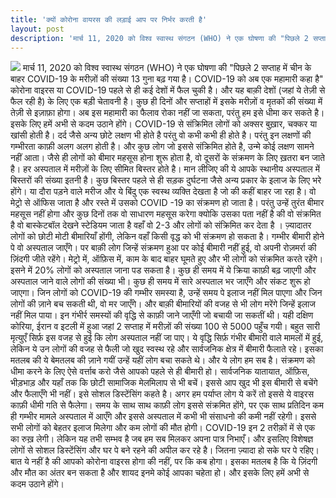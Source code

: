 ```yaml
---
title: 'क्यों कोरोना वायरस की लड़ाई आप पर निर्भर करती है'
layout: post
description: 'मार्च 11, 2020 को विश्व स्वास्थ संगठन (WHO) ने एक घोषणा की "पिछले 2 सप्ताह में चीन के बाहर COVID-19 के मरीज़ों की संख्या 13 गुना बढ़ गया है। COVID-19 को अब एक महामारी कहा है" कोरोना वाइरस या COVID-19 पहले से ही कई देशों में फैल चुकी है। और यह बाक़ी देशों (जहां ये तेज़ी से फैल रही है) के लिए एक बड़ी चेतावनी है।'
---
```


![](https://lh3.googleusercontent.com/X5uv2AKJ36M9xag3neocboeM_mTiCPHa7YY-3BW3or6yyrSoNq5uhREjFBLow1wWRqB_o5dGqrGBEF02ck_lD887JNKW_P8iRIO0e1IYRlpCkCnL9NnxPl5uiplQHR2Rc8qor54KtIvgAIQylYnQKDStjG18OXaD8Kew9psrUxv_aMGilDGsYaiOlG8m_Jyc1CQ67pUQYYI-n7lbCDyrjDSBCotKr9t1z93Oxjtwn3ad_tPRD9pDt0tlohhUl__cJwDofeTjpexX2Y_N2bRb9jMcxj77qYsr9A0KPZ4w3mD-E739Ss4KSwmwBeYk-8Z4FUI1FQ8agF2nhjlQcV9a4Li0AhXaQYJCeWtsa9MQLf7v4H-7H8nmEDp8LEAQW_Yd3LmuoMhl47-Q_BkXiyjvKLdwYu2hU5kMgxEgVugeVrfSz4zlom9qGtRGROWXPna3v27knkFCzMsl_8kavTX6HjZcbn3TlaZPjS5KIUZiX_giy1eoKMHOSCqgwsh4rgY8ndIA-Y10gZOIG7m8i0O7dngv_FGDzxFvf8e9rInA-umvzj8JAfM5_jtK7ko3Zrj_uFDCrE2DtC5YUTaQ6tX3eFFnqrPXq1wZGhUTa1y80IGUe9n4GAMnmqp1wYF7vxjrGwxiIeMGFwVKgQLF2ITlDIJ0pjJiHJhnJJ4LJ9pCdZiN1o7BeHr7C-zbXSxpDw=w393-h220-no)
मार्च 11, 2020 को विश्व स्वास्थ संगठन (WHO) ने एक घोषणा की "पिछले 2 सप्ताह में चीन के बाहर COVID-19 के मरीज़ों की संख्या 13 गुना बढ़ गया है। COVID-19 को अब एक महामारी कहा है" कोरोना वाइरस या COVID-19 पहले से ही कई देशों में फैल चुकी है। और यह बाक़ी देशों (जहां ये तेज़ी से फैल रही है) के लिए एक बड़ी चेतावनी है। कुछ ही दिनों और सप्ताहों में इसके मरीज़ों व मृतकों की संख्या में तेज़ी से इज़ाफ़ा होगा। अब इस महामारी का फैलाव रोका नहीं जा सकता, परंतु हम इसे धीमा कर सकते है। इसके लिए हमें अभी से कदम उठाने होंगे। COVID-19 से संक्रिमित लोगों को अक्सर बुख़ार, चक्कर या खांसी होती है। दर्द जैसे अन्य छोटे लक्षण भी होते है परंतु वो कभी कभी ही होते है। परंतु इन लक्षणों की गम्भीरता काफ़ी अलग अलग होती है। और कुछ लोग जो इससे संक्रिमित होते है, उन्मे कोई लक्षण सामने नहीं आता। जैसे ही लोगों को बीमार महसूस होना शुरू होता है, वो दूसरों के संक्रमण के लिए ख़तरा बन जाते है। हर अस्पताल में मरीज़ों के लिए सीमित बिस्तर होते है। मान लीजिए की ये आपके स्थानीय अस्पताल में बिस्तरों की संख्या इतनी है। कुछ बिस्तर पहले से ही सड़क दुर्घटना जैसे अन्य प्रकार के इलाज के लिए भरे होंगे। या दौरा पड़ने वाले मरीज और ये बिंदु एक स्वस्थ व्यक्ति देखता है जो की कहीं बाहर जा रहा है। वो मेट्रो से ऑफिस जाता है और रस्ते में उसको COVID -19 का संक्रमण हो जाता है। परंतु उन्हें तुरंत बीमार महसूस नहीं होगा और कुछ दिनों तक वो साधारण महसूस करेगा क्योकि उसका पता नहीं है की वो संक्रमित है वो बास्केटबॉल देखने स्टेडियम जाता है वहाँ वो 2-3 और लोगों को संक्रिमित कर देता है । ज़्यादातर लोगों को छोटी मोटी बीमारियाँ होंगी, लेकिन वहाँ किसी वृद्ध को भी संक्रमण हो सकता है। गम्भीर बीमारी होने पे वो अस्पताल जाएँगे। पर बाक़ी लोग जिन्हें संक्रमण हुआ पर कोई बीमारी नहीं हुई, वो अपनी रोज़मर्रा की ज़िंदगी जीते रहेंगे। मेट्रो में, ऑफ़िस में, काम के बाद बाहर घूमते हुए और भी लोगों को संक्रमित करते रहेंगे। इसने में 20% लोगों को अस्पताल जाना पड सकता है। कुछ ही समय में ये क्रिया काफ़ी बढ़ जाएगी और अस्पताल जाने वाले लोगों की संख्या भी। कुछ ही समय में सारे अस्पताल भर जाएँगे और संकट शुरू हो जाएगा। जिन लोगों को COVID-19 की गम्भीर समस्या है, उन्हें समय पे इलाज नहीं मिल पाएगा और जिन लोगों की ज़ाने बच सकती थी, वो मर जाएँगे। और बाक़ी बीमारियों की वजह से भी लोग मरेंगे जिन्हें इलाज नहीं मिल पाया। इन गंभीर्र समस्यों की वृद्धि से काफ़ी जाने जाएँगी जो बचायी जा सकतीं थी। यही दक्षिण कोरिया, ईरान व इटली में हुआ जहां 2 सप्ताह में मरीज़ों की संख्या 100 से 5000 पहुँच गयी। बहुत सारी मृत्युएँ सिर्फ़ इस वजह से हुई कि लोग अस्पताल नहीं जा पाए। ये वृद्धि सिर्फ़ गंभीर बीमारी वाले मामलों में हुई, लेकिन ये उन लोगों की वजह से फैली जो खुद स्वस्थ रहे और सार्वजनिक क्षेत्र में बीमारी फैलाते रहे। इसका मतलब की ये बेमतलब की ज़ाने गयीं उन्हें यहीं लोग बचा सकते थे। और ये लोग हम सब है। संक्रमण को धीमा करने के लिए ऐसे वर्त्ताब करो जैसे आपको पहले से ही बीमारी हो। सार्वजनिक यातायात, ऑफ़िस, भीड़भाड़ और यहाँ तक कि छोटी सामाजिक मेलमिलाप से भी बचें। इससे आप खुद भी इस बीमारी से बचेंगे और फैलाएँगे भी नहीं। इसे सोशल डिस्टेंसिंग कहते है। अगर हम पर्याप्त लोग ये करें तो इससे ये वाइरस काफ़ी धीमी गति से फैलेगा। समय के साथ साथ काफ़ी लोग इससे संक्रमित होंगे, पर एक साथ प्रतिदिन कम ही गम्भीर मामले अस्पताल में आएँगे और इससे अस्पताल में कभी भी संसाधनो की कमी नहीं रहेगी। इससे सभी लोगों को बेहतर इलाज मिलेगा और कम लोगों की मौत होगी। COVID-19 इन 2 तरीक़ों में से एक का रुख़ लेगी। लेकिन यह तभी सम्भव है जब हम सब मिलकर अपना पात्र निभाएँ। और इसलिए विशेषज्ञ लोगों से सोशल डिस्टेंसिंग और घर पे बने रहने की अपील कर रहे है। जितना ज़्यादा हो सके घर पे रहिए। बात ये नहीं है की आपको कोरोना वाइरस होगा की नहीं, पर कि कब होगा। इसका मतलब है कि ये ज़िंदगी और मौत का अंतर बन सकता है और शायद इनमे कोई आपका चहेता हो। और इसके लिए हमें अभी से कदम उठाने होंगे।
